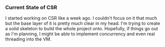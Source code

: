 ### Current State of CSR

I started working on CSR like a week ago. I couldn't focus on it that much but the base
layer of it is pretty much clear in my head. I'm trying to create a solid skeleton to
build the whole project onto. Hopefully, if things go out as I'm planning, I might be
able to implement concurrency and even real threading into the VM.
